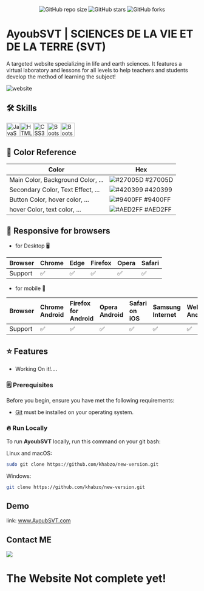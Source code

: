 <div align="center">
  
![GitHub repo size](https://img.shields.io/github/repo-size/khabzo/new-version)
![GitHub stars](https://img.shields.io/github/stars/khabzo/new-version?style=social)
![GitHub forks](https://img.shields.io/github/forks/khabzo/new-version?style=social)
</div>

# AyoubSVT | SCIENCES DE LA VIE ET DE LA TERRE (SVT)

A targeted website specializing in life and earth sciences. It features a virtual laboratory and lessons for all levels to help teachers and students develop the method of learning the subject!

![website](https://github.com/khabzo/new-version/blob/main/assets/img/image.png)

## 🛠 Skills

<a href="https://developer.mozilla.org/en-US/docs/Web/JavaScript" target="_blank" rel="noreferrer"><img src="https://raw.githubusercontent.com/danielcranney/readme-generator/main/public/icons/skills/javascript-colored.svg" width="36" height="36" alt="JavaScript" /></a><a href="https://developer.mozilla.org/en-US/docs/Glossary/HTML5" target="_blank" rel="noreferrer"><img src="https://raw.githubusercontent.com/danielcranney/readme-generator/main/public/icons/skills/html5-colored.svg" width="36" height="36" alt="HTML5" /></a><a href="https://www.w3.org/TR/CSS/#css" target="_blank" rel="noreferrer"><img src="https://raw.githubusercontent.com/danielcranney/readme-generator/main/public/icons/skills/css3-colored.svg" width="36" height="36" alt="CSS3" /></a><a href="https://getbootstrap.com/" target="_blank" rel="noreferrer"><img src="https://raw.githubusercontent.com/danielcranney/readme-generator/main/public/icons/skills/bootstrap-colored.svg" width="36" height="36" alt="Bootstrap" /></a><a href="https://fonts.google.com/" target="_blank" rel="noreferrer"><img src="https://seeklogo.com/images/G/google-fonts-logo-185D843C0C-seeklogo.com.png" width="36" height="36" alt="Bootstrap" /></a>



## 🎨 Color Reference

| Color             | Hex                                                                |
| ----------------- | ------------------------------------------------------------------ |
| Main Color, Background Color, ... | ![#27005D](https://via.placeholder.com/10/27005D?text=+) #27005D |
| Secondary Color, Text Effect, ... | ![#420399](https://via.placeholder.com/10/420399?text=+) #420399 |
| Button Color, hover color, ... | ![#9400FF](https://via.placeholder.com/10/9400FF?text=+) #9400FF |
| hover Color, text color, ... | ![#AED2FF](https://via.placeholder.com/10/AED2FF?text=+) #AED2FF|


## 📲 Responsive for browsers
 - for Desktop 🖥️

| Browser | Chrome  | Edge  | Firefox  | Opera  | Safari  |
| :------ | :----   | :---- | :------  | :--    | :------ |
| Support | ✅      | ✅   |    ✅   | ✅     |   ✅    |
 - for mobile 📱

| Browser | Chrome Android | Firefox for Android  | Opera Android | Safari on iOS  | Samsung Internet  | WebView Android |
| :------ | :----   | :---- | :------  | :--    | :------ | :---- |
| Support | ✅      | ✅   |    ✅   | ✅     |   ✅    | ✅  |

## ⭐ Features
 - Working On it!....

### 🗒 Prerequisites

Before you begin, ensure you have met the following requirements:

* [Git](https://git-scm.com/downloads "Download Git") must be installed on your operating system.

### 🔥 Run Locally

To run **AyoubSVT** locally, run this command on your git bash:

Linux and macOS:

```bash
sudo git clone https://github.com/khabzo/new-version.git
```

Windows:

```bash
git clone https://github.com/khabzo/new-version.git
```

## Demo

link: www.AyoubSVT.com

## Contact ME
[<img src="https://img.shields.io/badge/Gmail-abdelkabir.ouadoukou@gmail.com-informational?style=for-the-badge&labelColor=black&logo=gmail&logoColor=7752FE&&color=190482"/>][gmail]


[gmail]: mailto:abdelkabir.ouadoukou@gmail.com


# The Website Not complete yet!

